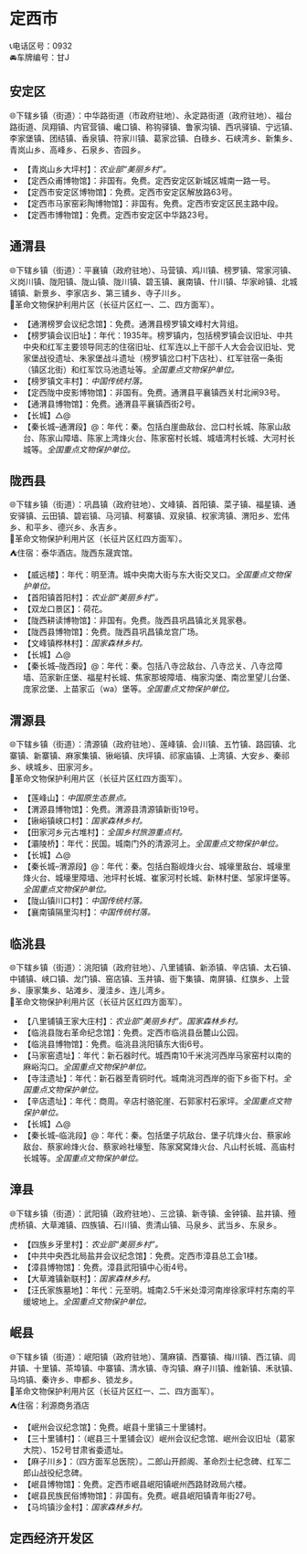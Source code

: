 # 定西市    
📞电话区号：0932  
🚘车牌编号：甘J  

## 安定区  
🌐下辖乡镇（街道）：中华路街道（市政府驻地）、永定路街道（政府驻地）、福台路街道、凤翔镇、内官营镇、巉口镇、称钩驿镇、鲁家沟镇、西巩驿镇、宁远镇、李家堡镇、团结镇、香泉镇、符家川镇、葛家岔镇、白碌乡、石峡湾乡、新集乡、青岚山乡、高峰乡、石泉乡、杏园乡。    
  
* 【青岚山乡大坪村】：*农业部“美丽乡村”。*  
* 【定西众甫博物馆】：非国有。免费。定西安定区新城区城南一路一号。   
* 【定西市安定区博物馆】：免费。定西市安定区解放路63号。   
* 【定西市马家窑彩陶博物馆】：非国有。免费。定西市安定区民主路中段。   
* 【定西市博物馆】：免费。定西市安定区中华路23号。   

## 通渭县  
🌐下辖乡镇（街道）：平襄镇（政府驻地）、马营镇、鸡川镇、榜罗镇、常家河镇、义岗川镇、陇阳镇、陇山镇、陇川镇、碧玉镇、襄南镇、什川镇、华家岭镇、北城铺镇、新景乡、李家店乡、第三铺乡、寺子川乡。    
🚩革命文物保护利用片区（长征片区红一、二、四方面军）。   
  
* 【通渭榜罗会议纪念馆】：免费。通渭县榜罗镇文峰村大背组。   
* 【榜罗镇会议旧址】：年代：1935年。榜罗镇内，包括榜罗镇会议旧址、中共中央和红军主要领导同志的住宿旧址、红军连以上干部千人大会会议旧址、党家堡战役遗址、朱家堡战斗遗址（榜罗镇岔口村下店社）、红军驻宿一条街（镇区北街）和红军饮马池遗址等。*全国重点文物保护单位。*  
* 【榜罗镇文丰村】：*中国传统村落。*  
* 【定西陇中皮影博物馆】：非国有。免费。通渭县平襄镇西关村北闸93号。   
* 【通渭县博物馆】：免费。通渭县平襄镇西街2号。   
* 【长城】△@  
* 【秦长城–通渭段】@：年代：秦。包括白崖曲敌台、岔口村长城、陈家山敌台、陈家山障墙、陈家上湾烽火台、陈家窑村长城、城墙湾村长城、大河村长城等。*全国重点文物保护单位。*  

## 陇西县  
🌐下辖乡镇（街道）：巩昌镇（政府驻地）、文峰镇、首阳镇、菜子镇、福星镇、通安驿镇、云田镇、碧岩镇、马河镇、柯寨镇、双泉镇、权家湾镇、渭阳乡、宏伟乡、和平乡、德兴乡、永吉乡。    
🚩革命文物保护利用片区（长征片区红四方面军）。   
⛺住宿：泰华酒店。陇西东晟宾馆。   
  
* 【威远楼】：年代：明至清。城中央南大街与东大街交叉口。*全国重点文物保护单位。*  
* 【首阳镇首阳村】：*农业部“美丽乡村”。*  
* 【双龙口景区】：荷花。   
* 【陇西耕读博物馆】：非国有。免费。陇西县巩昌镇北关晁家巷。   
* 【陇西县博物馆】：免费。陇西县巩昌镇龙宫广场。   
* 【文峰镇桦林村】：*国家森林乡村。*  
* 【长城】△@  
* 【秦长城–陇西段】@：年代：秦。包括八寺岔敌台、八寺岔关、八寺岔障墙、范家新庄堡、福星村长城、焦家那坡障墙、梅家沟堡、南岔里望儿台堡、庞家岔堡、上苗家屲（wa）堡等。*全国重点文物保护单位。*  

## 渭源县  
🌐下辖乡镇（街道）：清源镇（政府驻地）、莲峰镇、会川镇、五竹镇、路园镇、北寨镇、新寨镇、麻家集镇、锹峪镇、庆坪镇、祁家庙镇、上湾镇、大安乡、秦祁乡、峡城乡、田家河乡。    
🚩革命文物保护利用片区（长征片区红四方面军）。   
  
* 【莲峰山】：*中国原生态景点。*  
* 【渭源县博物馆】：免费。渭源县清源镇新街19号。   
* 【锹峪镇峡口村】：*国家森林乡村。*  
* 【田家河乡元古堆村】：*全国乡村旅游重点村。*  
* 【灞陵桥】：年代：民国。城南门外的清源河上。*全国重点文物保护单位。*  
* 【长城】△@  
* 【秦长城–渭源段】@：年代：秦。包括白豁岘烽火台、城壕里敌台、城壕里烽火台、城壕里障墙、池坪村长城、崔家河村长城、新林村堡、邹家坪堡等。*全国重点文物保护单位。*    
* 【陇山镇川口村】：*中国传统村落。*  
* 【襄南镇隔里沟村】：*中国传统村落。*  

## 临洮县  
🌐下辖乡镇（街道）：洮阳镇（政府驻地）、八里铺镇、新添镇、辛店镇、太石镇、中铺镇、峡口镇、龙门镇、窑店镇、玉井镇、衙下集镇、南屏镇、红旗乡、上营乡、康家集乡、站滩乡、漫洼乡、连儿湾乡。    
🚩革命文物保护利用片区（长征片区红四方面军）。   
  
* 【八里铺镇王家大庄村】：*农业部“美丽乡村”。国家森林乡村。*  
* 【临洮县陇右革命纪念馆】：免费。定西市临洮县岳麓山公园。   
* 【临洮县博物馆】：免费。临洮县洮阳镇东大街6号。   
* 【马家窑遗址】：年代：新石器时代。城西南10千米洮河西岸马家窑村以南的麻峪沟口。*全国重点文物保护单位。*  
* 【寺洼遗址】：年代：新石器至青铜时代。城南洮河西岸的衙下乡衙下村。*全国重点文物保护单位。*  
* 【辛店遗址】：年代：商周。辛店村骆驼崖、石郭家村石家坪。*全国重点文物保护单位。*  
* 【长城】△@  
* 【秦长城–临洮段】@：年代：秦。包括堡子坑敌台、堡子坑烽火台、蔡家岭敌台、蔡家岭烽火台、蔡家岭社壕堑、陈家窝窝烽火台、凡山村长城、高庙村长城等。*全国重点文物保护单位。*  

## 漳县   
🌐下辖乡镇（街道）：武阳镇（政府驻地）、三岔镇、新寺镇、金钟镇、盐井镇、殪虎桥镇、大草滩镇、四族镇、石川镇、贵清山镇、马泉乡、武当乡、东泉乡。  
  
* 【四族乡牙里村】：*农业部“美丽乡村”。*  
* 【中共中央西北局盐井会议纪念馆】：免费。定西市漳县总工会1楼。   
* 【漳县博物馆】：免费。漳县武阳镇中心街4号。   
* 【大草滩镇新联村】：*国家森林乡村。*  
* 【汪氏家族墓地】：年代：元至明。城南2.5千米处漳河南岸徐家坪村东南的平缓坡地上。*全国重点文物保护单位。*  

## 岷县  
🌐下辖乡镇（街道）：岷阳镇（政府驻地）、蒲麻镇、西寨镇、梅川镇、西江镇、闾井镇、十里镇、茶埠镇、中寨镇、清水镇、寺沟镇、麻子川镇、维新镇、禾驮镇、马坞镇、秦许乡、申都乡、锁龙乡。    
🚩革命文物保护利用片区（长征片区红一、二、四方面军）。   
⛺住宿：利源商务酒店  
  
* 【岷州会议纪念馆】：免费。岷县十里镇三十里铺村。   
* 【三十里铺村】：（岷县三十里铺会议）岷州会议纪念馆、岷州会议旧址（葛家大院）、152号甘肃省委遗址。   
* 【麻子川乡】：（四方面军总医院）。二郎山开颜阁、革命烈士纪念碑、红军二郎山战役纪念碑。   
* 【岷县博物馆】：免费。定西市岷县岷阳镇岷州西路财政局六楼。   
* 【岷县民族民俗博物馆】：非国有。免费。岷县岷阳镇青年街27号。   
* 【马坞镇沙金村】：*国家森林乡村。*    
  
## 定西经济开发区